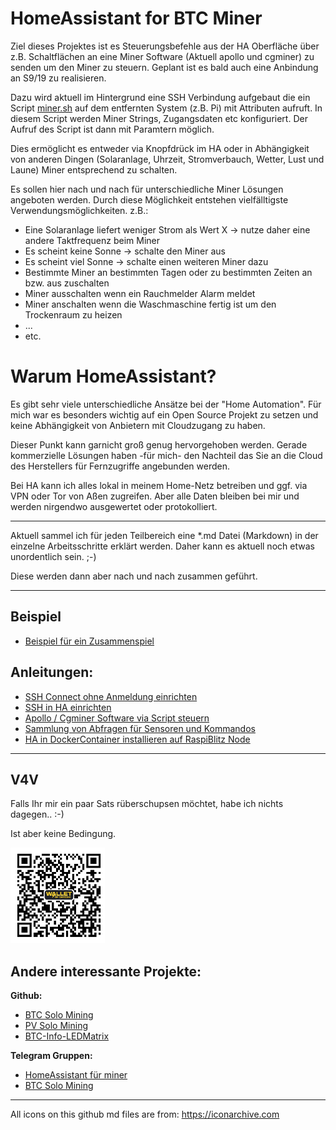 # HomeAssistant for BTC Miner

Ziel dieses Projektes ist es Steuerungsbefehle aus der HA Oberfläche über z.B. Schaltflächen an eine Miner Software (Aktuell apollo und cgminer) zu senden um den Miner zu steuern. Geplant ist es bald auch eine Anbindung an S9/19 zu realisieren.

Dazu wird aktuell im Hintergrund eine SSH Verbindung aufgebaut die ein Script [miner.sh](https://github.com/buerzel/HomeAssistant_Miner/blob/main/miner.sh) auf dem entfernten System (z.B. Pi) mit Attributen aufruft. In diesem Script werden Miner Strings, Zugangsdaten etc konfiguriert. Der Aufruf des Script ist dann mit Paramtern möglich.

Dies ermöglicht es entweder via Knopfdrück im HA oder in Abhängigkeit von anderen Dingen (Solaranlage, Uhrzeit, Stromverbauch, Wetter, Lust und Laune) Miner entsprechend zu schalten.

Es sollen hier nach und nach für unterschiedliche Miner Lösungen angeboten werden.
Durch diese Möglichkeit entstehen vielfälltigste Verwendungsmöglichkeiten.
z.B.:
- Eine Solaranlage liefert weniger Strom als Wert X -> nutze daher eine andere Taktfrequenz beim Miner
- Es scheint keine Sonne -> schalte den Miner aus
- Es scheint viel Sonne -> schalte einen weiteren Miner dazu
- Bestimmte Miner an bestimmten Tagen oder zu bestimmten Zeiten an bzw. aus zuschalten
- Miner ausschalten wenn ein Rauchmelder Alarm meldet
- Miner anschalten wenn die Waschmaschine fertig ist um den Trockenraum zu heizen
- ...
- etc.

# Warum HomeAssistant?
Es gibt sehr viele unterschiedliche Ansätze bei der "Home Automation". Für mich war es besonders wichtig auf ein Open Source Projekt zu setzen und keine Abhängigkeit von Anbietern mit Cloudzugang zu haben. 

Dieser Punkt kann garnicht groß genug hervorgehoben werden. Gerade kommerzielle Lösungen haben -für mich- den Nachteil das Sie an die Cloud des Herstellers für Fernzugriffe angebunden werden.

Bei HA kann ich alles lokal in meinem Home-Netz betreiben und ggf. via VPN oder Tor von Aßen zugreifen. 
Aber alle Daten bleiben bei mir und werden nirgendwo ausgewertet oder protokolliert.

---

Aktuell sammel ich für jeden Teilbereich eine *.md Datei (Markdown) in der einzelne Arbeitsschritte erklärt werden.
Daher kann es aktuell noch etwas unordentlich sein. ;-)

Diese werden dann aber nach und nach zusammen geführt.

---
## Beispiel
- [Beispiel für ein Zusammenspiel](https://github.com/buerzel/HomeAssistant_Miner/blob/main/example.md)


## Anleitungen:

- [SSH Connect ohne Anmeldung einrichten](https://github.com/buerzel/HomeAssistant_Miner/blob/main/ssh_connect.md)
- [SSH in HA einrichten](https://github.com/buerzel/HomeAssistant_Miner/blob/main/sshHomeAssistant.md)
- [Apollo / Cgminer Software via Script steuern](https://github.com/buerzel/HomeAssistant_Miner/blob/main/scriptApolloCgminer.md)
- [Sammlung von Abfragen für Sensoren und Kommandos](https://github.com/buerzel/HomeAssistant_Miner/blob/main/queriesAndCommands.md)
- [HA in DockerContainer installieren auf RaspiBlitz Node](https://github.com/buerzel/HomeAssistant_Miner/blob/main/ha_docker_auf_raspiblitz.md)


---


## V4V
Falls Ihr mir ein paar Sats rüberschupsen möchtet, habe ich nichts dagegen.. :-)

Ist aber keine Bedingung.

<img src="Images/donation.jpg" width="30%">


## Andere interessante Projekte:
**Github:**
- [BTC Solo Mining](https://github.com/gunther0815/solo-usb-mining)
- [PV Solo Mining](https://github.com/4plus17/PV-Solo-Mining)
- [BTC-Info-LEDMatrix](https://github.com/max21h/BTC-Info-LEDMatrix)

**Telegram Gruppen:**
- [HomeAssistant für miner](https://t.me/HomeAssistant_BtcMiner)
- [BTC Solo Mining](https://t.me/BTC_solo_mining)


---

All icons on this github md files are from: https://iconarchive.com
